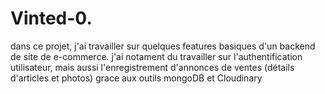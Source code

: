 # Vinted-0.
dans ce projet, j'ai travailler sur quelques features basiques d'un backend de site de e-commerce.
j'ai notament du travailler sur l'authentification utilisateur, mais aussi l'enregistrement
d'annonces de ventes (détails d'articles et photos) grace aux outils mongoDB et Cloudinary

